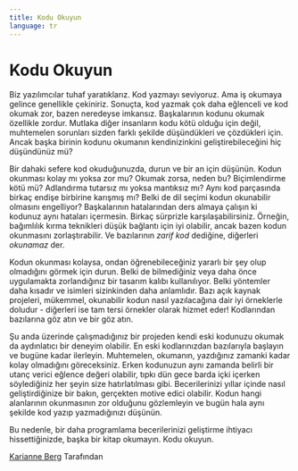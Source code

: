 ```yaml
---
title: Kodu Okuyun
language: tr
---
```


# Kodu Okuyun

Biz yazılımcılar tuhaf yaratıklarız. Kod yazmayı seviyoruz. Ama iş okumaya gelince genellikle çekiniriz. Sonuçta, kod yazmak çok daha eğlenceli ve kod okumak zor, bazen neredeyse imkansız. Başkalarının kodunu okumak özellikle zordur. Mutlaka diğer insanların kodu kötü olduğu için değil, muhtemelen sorunları sizden farklı şekilde düşündükleri ve çözdükleri için. Ancak başka birinin kodunu okumanın kendinizinkini geliştirebileceğini hiç düşündünüz mü?

Bir dahaki sefere kod okuduğunuzda, durun ve bir an için düşünün. Kodun okunması kolay mı yoksa zor mu? Okumak zorsa, neden bu? Biçimlendirme kötü mü? Adlandırma tutarsız mı yoksa mantıksız mı? Aynı kod parçasında birkaç endişe birbirine karışmış mı? Belki de dil seçimi kodun okunabilir olmasını engelliyor? Başkalarının hatalarından ders almaya çalışın ki kodunuz aynı hataları içermesin. Birkaç sürprizle karşılaşabilirsiniz. Örneğin, bağımlılık kırma teknikleri düşük bağlantı için iyi olabilir, ancak bazen kodun okunmasını zorlaştırabilir. Ve bazılarının *zarif kod* dediğine, diğerleri *okunamaz* der.

Kodun okunması kolaysa, ondan öğrenebileceğiniz yararlı bir şey olup olmadığını görmek için durun. Belki de bilmediğiniz veya daha önce uygulamakta zorlandığınız bir tasarım kalıbı kullanılıyor. Belki yöntemler daha kısadır ve isimleri sizinkinden daha anlamlıdır. Bazı açık kaynak projeleri, mükemmel, okunabilir kodun nasıl yazılacağına dair iyi örneklerle doludur - diğerleri ise tam tersi örnekler olarak hizmet eder! Kodlarından bazılarına göz atın ve bir göz atın.

Şu anda üzerinde çalışmadığınız bir projeden kendi eski kodunuzu okumak da aydınlatıcı bir deneyim olabilir. En eski kodlarınızdan bazılarıyla başlayın ve bugüne kadar ilerleyin. Muhtemelen, okumanın, yazdığınız zamanki kadar kolay olmadığını göreceksiniz. Erken kodunuzun aynı zamanda belirli bir utanç verici eğlence değeri olabilir, tıpkı dün gece barda içki içerken söylediğiniz her şeyin size hatırlatılması gibi. Becerilerinizi yıllar içinde nasıl geliştirdiğinize bir bakın, gerçekten motive edici olabilir. Kodun hangi alanlarının okunmasının zor olduğunu gözlemleyin ve bugün hala aynı şekilde kod yazıp yazmadığınızı düşünün.

Bu nedenle, bir daha programlama becerilerinizi geliştirme ihtiyacı hissettiğinizde, başka bir kitap okumayın. Kodu okuyun.

[Karianne Berg](http://programmer.97things.oreilly.com/wiki/index.php/Karianne_Berg) Tarafından